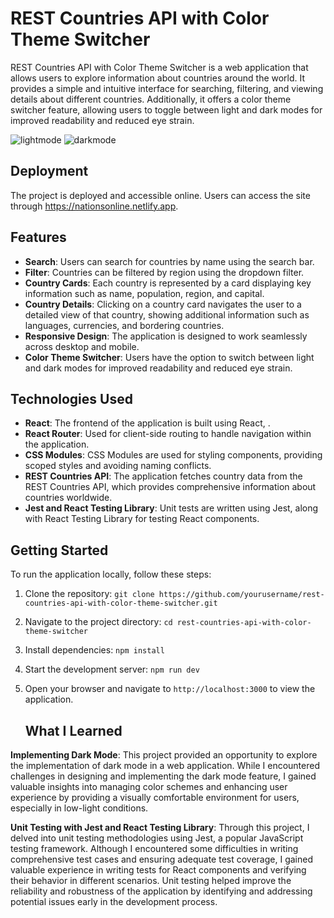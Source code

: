 # REST Countries API with Color Theme Switcher

REST Countries API with Color Theme Switcher is a web application that allows users to explore information about countries around the world. It provides a simple and intuitive interface for searching, filtering, and viewing details about different countries. Additionally, it offers a color theme switcher feature, allowing users to toggle between light and dark modes for improved readability and reduced eye strain.

![lightmode](https://github.com/ajummer/REST-Countries-API-with-color-theme-switcher/assets/142006703/9caba2cc-72f9-43d5-9077-52c593fd608e)
![darkmode](https://github.com/ajummer/REST-Countries-API-with-color-theme-switcher/assets/142006703/8fdd596c-35c1-4066-9512-232d415502bd)


## Deployment

The project is deployed and accessible online. Users can access the site through https://nationsonline.netlify.app.

## Features

- **Search**: Users can search for countries by name using the search bar.
- **Filter**: Countries can be filtered by region using the dropdown filter.
- **Country Cards**: Each country is represented by a card displaying key information such as name, population, region, and capital.
- **Country Details**: Clicking on a country card navigates the user to a detailed view of that country, showing additional information such as languages, currencies, and bordering countries.
- **Responsive Design**: The application is designed to work seamlessly across desktop and mobile.
- **Color Theme Switcher**: Users have the option to switch between light and dark modes for improved readability and reduced eye strain.

## Technologies Used

- **React**: The frontend of the application is built using React, .
- **React Router**: Used for client-side routing to handle navigation within the application.
- **CSS Modules**: CSS Modules are used for styling components, providing scoped styles and avoiding naming conflicts.
- **REST Countries API**: The application fetches country data from the REST Countries API, which provides comprehensive information about countries worldwide.
- **Jest and React Testing Library**: Unit tests are written using Jest, along with React Testing Library for testing React components.

## Getting Started

To run the application locally, follow these steps:

1. Clone the repository: `git clone https://github.com/yourusername/rest-countries-api-with-color-theme-switcher.git`
2. Navigate to the project directory: `cd rest-countries-api-with-color-theme-switcher`
3. Install dependencies: `npm install`
4. Start the development server: `npm run dev`
5. Open your browser and navigate to `http://localhost:3000` to view the application.

   ## What I Learned

 **Implementing Dark Mode**: This project provided an opportunity to explore the implementation of dark mode in a web application. While I encountered challenges in designing and implementing the dark mode feature, I gained valuable insights into managing color schemes and enhancing user experience by providing a visually comfortable environment for users, especially in low-light conditions.

 **Unit Testing with Jest and React Testing Library**: Through this project, I delved into unit testing methodologies using Jest, a popular JavaScript testing framework. Although I encountered some difficulties in writing comprehensive test cases and ensuring adequate test coverage, I gained valuable experience in writing tests for React components and verifying their behavior in different scenarios. Unit testing helped improve the reliability and robustness of the application by identifying and addressing potential issues early in the development process.



